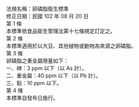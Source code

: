 法規名稱：卵磷脂衛生標準  
修正日期：民國 102 年 08 月 20 日  
第 1 條  
本標準依食品衛生管理法第十七條規定訂定之。  
第 2 條  
本標準適用於以大豆、其他植物或動物為來源之卵磷脂。  
第 3 條  
卵磷脂之重金屬限量如下：  
一、砷：3 ppm 以下（以 As 計）。  
二、重金屬：40 ppm 以下（以 Pb 計）。  
三、鉛：10 ppm 以下。  
第 4 條  
本標準自發布日施行。  


